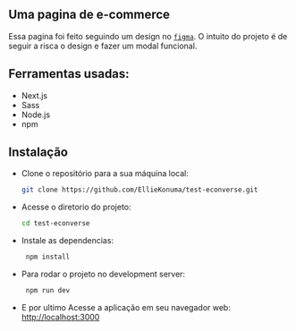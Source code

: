 ## Uma pagina de e-commerce

Essa pagina foi feito seguindo um design no [`figma`](https://www.figma.com/file/rWnzPeoxgynuNPsJjV0VmV/Teste-Front-End-Jr?type=design&node-id=0-1&mode=design&t=oQXtMdIvMB5pBIPc-0). O intuito do projeto é de seguir a risca o design e fazer um modal funcional.

## Ferramentas usadas:

- Next.js
- Sass
- Node.js
- npm

## Instalação

- Clone o repositório para a sua máquina local:
  ```bash
  git clone https://github.com/EllieKonuma/test-econverse.git
  ```
- Acesse o diretorio do projeto:
  ```bash
  cd test-econverse
  ```
- Instale as dependencias:
  ```bash
   npm install
  ```
- Para rodar o projeto no development server:
  ```bash
   npm run dev
  ```
- E por ultimo Acesse a aplicação em seu navegador web: [http://localhost:3000](http://localhost:3000)
